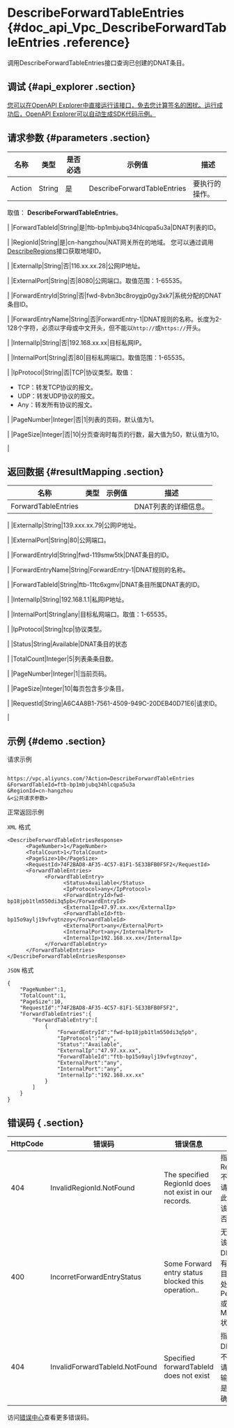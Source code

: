 # DescribeForwardTableEntries {#doc_api_Vpc_DescribeForwardTableEntries .reference}

调用DescribeForwardTableEntries接口查询已创建的DNAT条目。

## 调试 {#api_explorer .section}

[您可以在OpenAPI Explorer中直接运行该接口，免去您计算签名的困扰。运行成功后，OpenAPI Explorer可以自动生成SDK代码示例。](https://api.aliyun.com/#product=Vpc&api=DescribeForwardTableEntries&type=RPC&version=2016-04-28)

## 请求参数 {#parameters .section}

|名称|类型|是否必选|示例值|描述|
|--|--|----|---|--|
|Action|String|是|DescribeForwardTableEntries|要执行的操作。

 取值： **DescribeForwardTableEntries**。

 |
|ForwardTableId|String|是|ftb-bp1mbjubq34hlcqpa5u3a|DNAT列表的ID。

 |
|RegionId|String|是|cn-hangzhou|NAT网关所在的地域。 您可以通过调用[DescribeRegions](~~36063~~)接口获取地域ID。

 |
|ExternalIp|String|否|116.xx.xx.28|公网IP地址。

 |
|ExternalPort|String|否|8080|公网端口。取值范围：1-65535。

 |
|ForwardEntryId|String|否|fwd-8vbn3bc8roygjp0gy3xk7|系统分配的DNAT条目ID。

 |
|ForwardEntryName|String|否|ForwardEntry-1|DNAT规则的名称。长度为2-128个字符，必须以字母或中文开头，但不能以`http://`或`https://`开头。

 |
|InternalIp|String|否|192.168.xx.xx|目标私网IP。

 |
|InternalPort|String|否|80|目标私网端口。取值范围：1-65535。

 |
|IpProtocol|String|否|TCP|协议类型。取值：

 -   TCP：转发TCP协议的报文。
-   UDP：转发UDP协议的报文。
-   Any：转发所有协议的报文。

 |
|PageNumber|Integer|否|1|列表的页码，默认值为1。

 |
|PageSize|Integer|否|10|分页查询时每页的行数，最大值为50，默认值为10。

 |

## 返回数据 {#resultMapping .section}

|名称|类型|示例值|描述|
|--|--|---|--|
|ForwardTableEntries| | |DNAT列表的详细信息。

 |
|ExternalIp|String|139.xxx.xx.79|公网IP地址。

 |
|ExternalPort|String|80|公网端口。

 |
|ForwardEntryId|String|fwd-119smw5tk|DNAT条目的ID。

 |
|ForwardEntryName|String|ForwardEntry-1|DNAT规则的名称。

 |
|ForwardTableId|String|ftb-11tc6xgmv|DNAT条目所属DNAT表的ID。

 |
|InternalIp|String|192.168.1.1|私网IP地址。

 |
|InternalPort|String|any|目标私网端口。取值：1-65535。

 |
|IpProtocol|String|tcp|协议类型。

 |
|Status|String|Available|DNAT条目的状态

 |
|TotalCount|Integer|5|列表条条目数。

 |
|PageNumber|Integer|1|当前页码。

 |
|PageSize|Integer|10|每页包含多少条目。

 |
|RequestId|String|A6C4A8B1-7561-4509-949C-20DEB40D71E6|请求ID。

 |

## 示例 {#demo .section}

请求示例

``` {#request_demo}

https://vpc.aliyuncs.com/?Action=DescribeForwardTableEntries
&ForwardTableId=ftb-bp1mbjubq34hlcqpa5u3a
&RegionId=cn-hangzhou
&<公共请求参数>

```

正常返回示例

`XML` 格式

``` {#xml_return_success_demo}
<DescribeForwardTableEntriesResponse>	
	  <PageNumber>1</PageNumber>
	  <TotalCount>1</TotalCount>
	  <PageSize>10</PageSize>
	  <RequestId>74F2BAD8-AF35-4C57-81F1-5E33BFB0F5F2</RequestId>
	  <ForwardTableEntries>
		    <ForwardTableEntry>
			      <Status>Available</Status>
			      <IpProtocol>any</IpProtocol>
			      <ForwardEntryId>fwd-bp18jpb1tlm550di3q5pb</ForwardEntryId>
			      <ExternalIp>47.97.xx.xx</ExternalIp>
			      <ForwardTableId>ftb-bp15o9aylj19vfvgtnzoy</ForwardTableId>
			      <ExternalPort>any</ExternalPort>
			      <InternalPort>any</InternalPort>
			      <InternalIp>192.168.xx.xx</InternalIp>
		    </ForwardTableEntry>
	  </ForwardTableEntries>
</DescribeForwardTableEntriesResponse>
```

`JSON` 格式

``` {#json_return_success_demo}
{
	"PageNumber":1,
	"TotalCount":1,
	"PageSize":10,
	"RequestId":"74F2BAD8-AF35-4C57-81F1-5E33BFB0F5F2",
	"ForwardTableEntries":{
		"ForwardTableEntry":[
			{
				"ForwardEntryId":"fwd-bp18jpb1tlm550di3q5pb",
				"IpProtocol":"any",
				"Status":"Available",
				"ExternalIp":"47.97.xx.xx",
				"ForwardTableId":"ftb-bp15o9aylj19vfvgtnzoy",
				"ExternalPort":"any",
				"InternalPort":"any",
				"InternalIp":"192.168.xx.xx"
			}
		]
	}
}
```

## 错误码 { .section}

|HttpCode|错误码|错误信息|描述|
|--------|---|----|--|
|404|InvalidRegionId.NotFound|The specified RegionId does not exist in our records.|指定的 RegionId 不存在，请您检查此产品在该地域是否可用。|
|400|IncorretForwardEntryStatus|Some Forward entry status blocked this operation..|无法执行该操作。DNAT表中有DNAT条目的状态处于Pending或Modifying状态。|
|404|InvalidForwardTableId.NotFound|Specified forwardTableId does not exist|指定的 DNAT 表不存在，请您检查输入参数是否正确。|

访问[错误中心](https://error-center.aliyun.com/status/product/Vpc)查看更多错误码。

